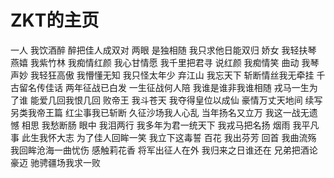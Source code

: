 # ZKT的主页

一人 我饮酒醉
醉把佳人成双对
两眼 是独相随
我只求他日能双归
娇女 我轻扶琴
燕嬉 我紫竹林
我痴情红颜
我心甘情愿
我千里把君寻
说红颜 我痴情笑
曲动 我琴声妙
我轻狂高傲
我懵懂无知
我只怪太年少
弃江山 我忘天下
斩断情丝我无牵挂
千古留名传佳话
两年征战已白发
一生征战何人陪
我谁是谁非我谁相随
戎马一生为了谁
能爱几回我恨几回
败帝王 我斗苍天
我夺得皇位以成仙
豪情万丈天地间
续写另类我帝王篇
红尘事我已斩断
久征沙场我人心乱
当年扬名又立万
我这一战无遗憾
相思 我愁断肠
眼中 我泪两行
我多年为君一统天下
我戎马把名扬
烟雨 我平凡事
此生我怀大志
为了佳人回眸一笑
我立下这毒誓
百花 我出芬芳
回首 我曲流殇
我回眸沧海一曲忧伤
感触莉花香
将军出征人在外
我归来之日谁还在
兄弟把酒论豪迈
驰骋疆场我求一败
